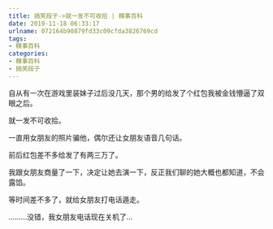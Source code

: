 ```yaml
---
title: 搞笑段子->就一发不可收拾 | 糗事百科
date: 2019-11-18 06:33:17
urlname: 072164b90879fd33c09cfda3826769cd
tags: 
- 糗事百科
categories:
- 糗事百科
- 搞笑段子
---
```

自从有一次在游戏里装妹子过后没几天，那个男的给发了个红包我被金钱懵逼了双眼之后。

就一发不可收拾。

一直用女朋友的照片骗他，偶尔还让女朋友语音几句话。

前后红包差不多给发了有两三万了。

我跟女朋友商量了一下，决定让她去演一下，反正我们聊的她大概也都知道，不会露馅。

等时间差不多了，就给女朋友打电话遁走。

………没错，我女朋友电话现在关机了…


